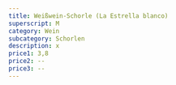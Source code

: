 ```yaml
---
title: Weißwein-Schorle (La Estrella blanco)
superscript: M
category: Wein
subcategory: Schorlen
description: x
price1: 3,8
price2: --
price3: --
---
```

